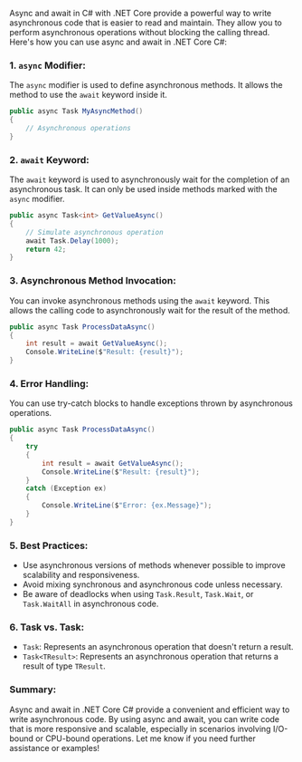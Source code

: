 Async and await in C# with .NET Core provide a powerful way to write asynchronous code that is easier to read and maintain. They allow you to perform asynchronous operations without blocking the calling thread. Here's how you can use async and await in .NET Core C#:

### 1. `async` Modifier:

The `async` modifier is used to define asynchronous methods. It allows the method to use the `await` keyword inside it.

```csharp
public async Task MyAsyncMethod()
{
    // Asynchronous operations
}
```

### 2. `await` Keyword:

The `await` keyword is used to asynchronously wait for the completion of an asynchronous task. It can only be used inside methods marked with the `async` modifier.

```csharp
public async Task<int> GetValueAsync()
{
    // Simulate asynchronous operation
    await Task.Delay(1000);
    return 42;
}
```

### 3. Asynchronous Method Invocation:

You can invoke asynchronous methods using the `await` keyword. This allows the calling code to asynchronously wait for the result of the method.

```csharp
public async Task ProcessDataAsync()
{
    int result = await GetValueAsync();
    Console.WriteLine($"Result: {result}");
}
```

### 4. Error Handling:

You can use try-catch blocks to handle exceptions thrown by asynchronous operations.

```csharp
public async Task ProcessDataAsync()
{
    try
    {
        int result = await GetValueAsync();
        Console.WriteLine($"Result: {result}");
    }
    catch (Exception ex)
    {
        Console.WriteLine($"Error: {ex.Message}");
    }
}
```

### 5. Best Practices:

- Use asynchronous versions of methods whenever possible to improve scalability and responsiveness.
- Avoid mixing synchronous and asynchronous code unless necessary.
- Be aware of deadlocks when using `Task.Result`, `Task.Wait`, or `Task.WaitAll` in asynchronous code.

### 6. Task vs. Task<TResult>:

- `Task`: Represents an asynchronous operation that doesn't return a result.
- `Task<TResult>`: Represents an asynchronous operation that returns a result of type `TResult`.

### Summary:

Async and await in .NET Core C# provide a convenient and efficient way to write asynchronous code. By using async and await, you can write code that is more responsive and scalable, especially in scenarios involving I/O-bound or CPU-bound operations. Let me know if you need further assistance or examples!